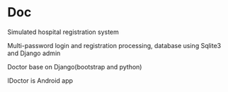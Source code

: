 # Doc
Simulated hospital registration system

Multi-password login and registration processing, database using Sqlite3 and Django admin

Doctor base on Django(bootstrap and python)

IDoctor is Android app
